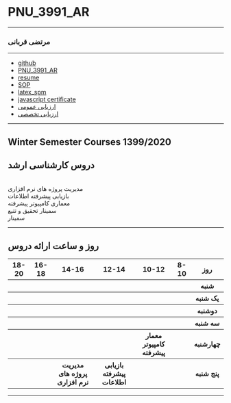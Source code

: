 # PNU_3991_AR
---------
### مرتضی قربانی
 
---
- [github](https://github.com/mortezaghorbani68)
- [PNU_3991_AR](https://github.com/mortezaghorbani68/PNU_3991_AR/)
- [resume](https://mortezaghorbani68.github.io/morteza-gh.github.io/)
- [SOP](https://mortezaghorbani68.github.io/SOP/)
- [latex_spm](https://github.com/mortezaghorbani68/PNU_3991_AR/tree/main/latex_spm-88-92)
- [javascript certificate](java.pdf)
- [ ارزیابی عمومی](https://github.com/mortezaghorbani68/PNU_3991_AR/tree/main/_General)
- [ ارزیابی تخصصی](https://github.com/mortezaghorbani68/PNU_3991_AR/tree/main/Specialty_spm)
------------------
## Winter Semester Courses 1399/2020

## دروس کارشناسی ارشد
<br>مدیریت پروژه های نرم افزاری
<br>بازیابی پیشرفته اطلاعات
<br>معماری کامپیوتر پیشرفته
<br>سمینار تحقیق و تتبع
<br>سمینار

--------------

## روز و ساعت ارائه دروس

<table style="width:100%">
  <tr>
    <th>18-20</th>
    <th>16-18</th>
    <th>14-16</th>
    <th>12-14</th>
    <th>10-12</th>
    <th>8-10</th>
    <th>روز</th>
  </tr>
  <tr>
    <th></th>
    <th></th>
    <th></th>
    <th></th>
    <th></th>
    <th></th>
    <th>شنبه</th>
  </tr>
   <tr>
    <th></th>
    <th></th>
    <th></th>
    <th></th>
    <th></th>
    <th></th>
    <th>یک شنبه</th>
  </tr>
   <tr>
     <th></th>
     <th></th>
     <th></th>
     <th></th>
     <th></th>
     <th></th>   
    <th>دوشنبه</th>
  </tr>
   <tr>
    <th></th>
    <th></th>
    <th></th>
    <th></th>
    <th></th>
    <th></th>
    <th>سه شنبه</th>
  </tr>
   <tr>
    <th></th>
    <th></th>
    <th></th>
    <th></th>
    <th>معمار کامپیوتر پیشرفته</th>
    <th></th>
    <th>چهارشنبه</th>
  </tr>
   <tr>
    <th></th>
    <th></th>
    <th>مدیریت پروژه های نرم افزاری</th>
    <th>بازیابی پیشرفته اطلاعات</th>
    <th></th>
    <th></th>
    <th>پنج شنبه</th>
  </tr>
</table>

--------------

